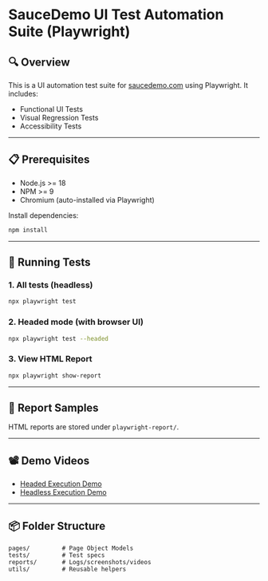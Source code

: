 # SauceDemo UI Test Automation Suite (Playwright)

## 🔍 Overview
This is a UI automation test suite for [saucedemo.com](https://www.saucedemo.com/) using Playwright. It includes:
- Functional UI Tests
- Visual Regression Tests
- Accessibility Tests

---

## 📋 Prerequisites
- Node.js >= 18
- NPM >= 9
- Chromium (auto-installed via Playwright)

Install dependencies:
```bash
npm install
```

---

## 🚀 Running Tests

### 1. All tests (headless)
```bash
npx playwright test
```

### 2. Headed mode (with browser UI)
```bash
npx playwright test --headed
```

### 3. View HTML Report
```bash
npx playwright show-report
```

---

## 📁 Report Samples
HTML reports are stored under `playwright-report/`.

---

## 📽️ Demo Videos
- [Headed Execution Demo](./recordings/headed-demo.mp4)
- [Headless Execution Demo](./recordings/headless-demo.mp4)

---

## 📦 Folder Structure

```
pages/         # Page Object Models
tests/         # Test specs
reports/       # Logs/screenshots/videos
utils/         # Reusable helpers
```
